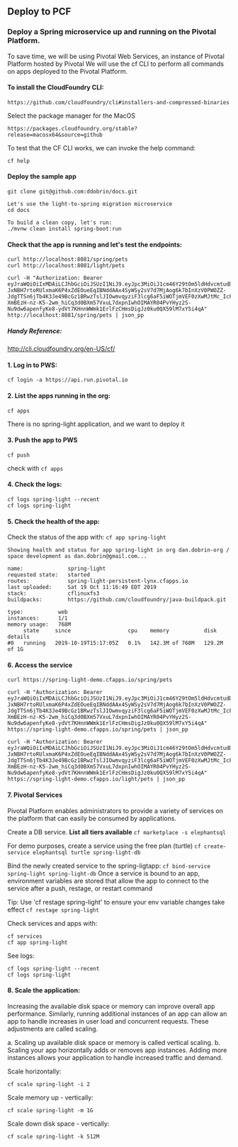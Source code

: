 ## Deploy to PCF

### Deploy a Spring microservice up and running on the Pivotal Platform.
To save time, we will be using Pivotal Web Services, an instance of Pivotal Platform hosted by Pivotal
We will use the cf CLI to perform all commands on apps deployed to the Pivotal Platform.

#### To install the CloudFoundry CLI:
```
https://github.com/cloudfoundry/cli#installers-and-compressed-binaries
```

Select the package manager for the MacOS
```
https://packages.cloudfoundry.org/stable?release=macosx64&source=github
```

To test that the CF CLI works, we can invoke the help command:
```
cf help
```

#### Deploy the sample app
```
git clone git@github.com:ddobrin/docs.git

Let's use the light-to-spring migration microservice
cd docs

To build a clean copy, let's run:
./mvnw clean install spring-boot:run
```

#### Check that the app is running and let's test the endpoints:
```
curl http://localhost:8081/spring/pets
curl http://localhost:8081/light/pets

curl -H "Authorization: Bearer eyJraWQiOiIxMDAiLCJhbGciOiJSUzI1NiJ9.eyJpc3MiOiJ1cm46Y29tOm5ldHdvcmtudDpvYXV0aDI6djEiLCJhdWQiOiJ1cm46Y29tLm5ldHdvcmtudCIsImV4cCI6MTc5NDg3MzA1MiwianRpIjoiSjFKdmR1bFFRMUF6cjhTNlJueHEwQSIsImlhdCI6MTQ3OTUxMzA1MiwibmJmIjoxNDc5NTEyOTMyLCJ2ZXJzaW9uIjoiMS4wIiwidXNlcl9pZCI6InN0ZXZlIiwidXNlcl90eXBlIjoiRU1QTE9ZRUUiLCJjbGllbnRfaWQiOiJmN2Q0MjM0OC1jNjQ3LTRlZmItYTUyZC00YzU3ODc0MjFlNzIiLCJzY29wZSI6WyJ3cml0ZTpwZXRzIiwicmVhZDpwZXRzIl19.gUcM-JxNBH7rtoRUlxmaK6P4xZdEOueEqIBNddAAx4SyWSy2sV7d7MjAog6k7bInXzV0PWOZZ-JdgTTSn6jTb4K3Je49BcGz1BRwzTslJIOwmvqyziF3lcg6aF5iWOTjmVEF0zXwMJtMc_IcF9FAA8iQi2s5l0DYgkMrjkQ3fBhWnopgfkzjbCuZU2mHDSQ6DJmomWpnE9hDxBp_lGjsQ73HWNNKN-XmBEzH-nz-K5-2wm_hiCq3d0BXm57VxuL7dxpnIwhOIMAYR04PvYHyz2S-Nu9dw6apenfyKe8-ydVt7KHnnWWmk1ErlFzCHmsDigJz0ku0QX59lM7xY5i4qA" http://localhost:8081/spring/pets | json_pp
```

##### Handy Reference:
http://cli.cloudfoundry.org/en-US/cf/

#### 1. Log in to PWS:
```cf login -a https://api.run.pivotal.io```

#### 2. List the apps running in the org:
```cf apps```

There is no spring-light application, and we want to deploy it

#### 3. Push the app to PWS
```cf push```

check with ```cf apps```

#### 4. Check the logs:
```
cf logs spring-light --recent
cf logs spring-light
```

#### 5. Check the health of the app:
Check the status of the app with: ```cf app spring-light```

```
Showing health and status for app spring-light in org dan.dobrin-org / space development as dan.dobrin@gmail.com...

name:              spring-light
requested state:   started
routes:            spring-light-persistent-lynx.cfapps.io
last uploaded:     Sat 19 Oct 11:16:49 EDT 2019
stack:             cflinuxfs3
buildpacks:        https://github.com/cloudfoundry/java-buildpack.git

type:           web
instances:      1/1
memory usage:   768M
     state     since                  cpu    memory           disk           details
#0   running   2019-10-19T15:17:05Z   0.1%   142.3M of 768M   129.2M of 1G
```

#### 6. Access the service
```
curl https://spring-light-demo.cfapps.io/spring/pets

curl -H "Authorization: Bearer eyJraWQiOiIxMDAiLCJhbGciOiJSUzI1NiJ9.eyJpc3MiOiJ1cm46Y29tOm5ldHdvcmtudDpvYXV0aDI6djEiLCJhdWQiOiJ1cm46Y29tLm5ldHdvcmtudCIsImV4cCI6MTc5NDg3MzA1MiwianRpIjoiSjFKdmR1bFFRMUF6cjhTNlJueHEwQSIsImlhdCI6MTQ3OTUxMzA1MiwibmJmIjoxNDc5NTEyOTMyLCJ2ZXJzaW9uIjoiMS4wIiwidXNlcl9pZCI6InN0ZXZlIiwidXNlcl90eXBlIjoiRU1QTE9ZRUUiLCJjbGllbnRfaWQiOiJmN2Q0MjM0OC1jNjQ3LTRlZmItYTUyZC00YzU3ODc0MjFlNzIiLCJzY29wZSI6WyJ3cml0ZTpwZXRzIiwicmVhZDpwZXRzIl19.gUcM-JxNBH7rtoRUlxmaK6P4xZdEOueEqIBNddAAx4SyWSy2sV7d7MjAog6k7bInXzV0PWOZZ-JdgTTSn6jTb4K3Je49BcGz1BRwzTslJIOwmvqyziF3lcg6aF5iWOTjmVEF0zXwMJtMc_IcF9FAA8iQi2s5l0DYgkMrjkQ3fBhWnopgfkzjbCuZU2mHDSQ6DJmomWpnE9hDxBp_lGjsQ73HWNNKN-XmBEzH-nz-K5-2wm_hiCq3d0BXm57VxuL7dxpnIwhOIMAYR04PvYHyz2S-Nu9dw6apenfyKe8-ydVt7KHnnWWmk1ErlFzCHmsDigJz0ku0QX59lM7xY5i4qA" https://spring-light-demo.cfapps.io/spring/pets | json_pp

curl -H "Authorization: Bearer eyJraWQiOiIxMDAiLCJhbGciOiJSUzI1NiJ9.eyJpc3MiOiJ1cm46Y29tOm5ldHdvcmtudDpvYXV0aDI6djEiLCJhdWQiOiJ1cm46Y29tLm5ldHdvcmtudCIsImV4cCI6MTc5NDg3MzA1MiwianRpIjoiSjFKdmR1bFFRMUF6cjhTNlJueHEwQSIsImlhdCI6MTQ3OTUxMzA1MiwibmJmIjoxNDc5NTEyOTMyLCJ2ZXJzaW9uIjoiMS4wIiwidXNlcl9pZCI6InN0ZXZlIiwidXNlcl90eXBlIjoiRU1QTE9ZRUUiLCJjbGllbnRfaWQiOiJmN2Q0MjM0OC1jNjQ3LTRlZmItYTUyZC00YzU3ODc0MjFlNzIiLCJzY29wZSI6WyJ3cml0ZTpwZXRzIiwicmVhZDpwZXRzIl19.gUcM-JxNBH7rtoRUlxmaK6P4xZdEOueEqIBNddAAx4SyWSy2sV7d7MjAog6k7bInXzV0PWOZZ-JdgTTSn6jTb4K3Je49BcGz1BRwzTslJIOwmvqyziF3lcg6aF5iWOTjmVEF0zXwMJtMc_IcF9FAA8iQi2s5l0DYgkMrjkQ3fBhWnopgfkzjbCuZU2mHDSQ6DJmomWpnE9hDxBp_lGjsQ73HWNNKN-XmBEzH-nz-K5-2wm_hiCq3d0BXm57VxuL7dxpnIwhOIMAYR04PvYHyz2S-Nu9dw6apenfyKe8-ydVt7KHnnWWmk1ErlFzCHmsDigJz0ku0QX59lM7xY5i4qA" https://spring-light-demo.cfapps.io/light/pets | json_pp
```

#### 7. Pivotal Services
Pivotal Platform enables administrators to provide a variety of services on the platform that can easily be consumed by applications.

Create a DB service.
**List all tiers available**
```cf marketplace -s elephantsql```

For demo purposes, create a service  using the free plan (turtle)
```cf create-service elephantsql turtle spring-light-db```

Bind the newly created service to the spring-ligtapp:
```cf bind-service spring-light spring-light-db```
Once a service is bound to an app, environment variables are stored that allow the app to connect to the service after a push, restage, or restart command

Tip: Use 'cf restage spring-light' to ensure your env variable changes take effect
```cf restage spring-light```

Check services and apps with:
```
cf services
cf app spring-light
```

See logs:
```
cf logs spring-light --recent
cf logs spring-light
```

#### 8. Scale the application:
Increasing the available disk space or memory can improve overall app performance.
Similarly, running additional instances of an app can allow an app to handle increases in user load and concurrent requests. These adjustments are called scaling.

a. Scaling up available disk space or memory is called vertical scaling.
b. Scaling your app horizontally adds or removes app instances. Adding more instances allows your application to handle increased traffic and demand.

Scale horizontally:
```
cf scale spring-light -i 2
```

Scale memory up - vertically:
```
cf scale spring-light -m 1G
```

Scale down disk space - vertically:
```
cf scale spring-light -k 512M
```
